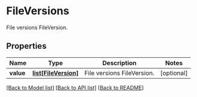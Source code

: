 # FileVersions

File versions FileVersion.

## Properties

Name | Type | Description | Notes
---- | ---- | ----------- | -----
**value** | [**list[FileVersion]**](FileVersion.md) | File versions FileVersion. | [optional] 

[[Back to Model list]](../README.md#documentation-for-models) [[Back to API list]](../README.md#documentation-for-api-endpoints) [[Back to README]](../README.md)
